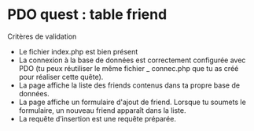 # PDO quest : table friend

Critères de validation
* Le fichier index.php est bien présent
* La connexion à la base de données est correctement configurée avec PDO (tu peux réutiliser le même fichier _ connec.php que tu as créé pour réaliser cette quête).
* La page affiche la liste des friends contenus dans ta propre base de données.
* La page affiche un formulaire d'ajout de friend. Lorsque tu soumets le formulaire, un nouveau friend apparaît dans la liste.
* La requête d’insertion est une requête préparée.